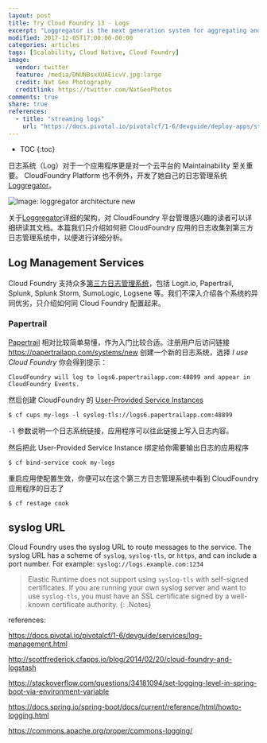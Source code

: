 ```yaml
---
layout: post
title: Try Cloud Foundry 13 - Logs
excerpt: "Loggregator is the next generation system for aggregating and streaming logs and metrics from all of the user apps and system components in an Elastic Runtime deployment. Loggregator uses Google's protocol buffers along with gRPC to deliver logs."
modified: 2017-12-05T17:00:00-00:00
categories: articles
tags: [Scalability, Cloud Native, Cloud Foundry]
image:
  vendor: twitter
  feature: /media/DNUNBsxXUAEicvV.jpg:large
  credit: Nat Geo Photography‏
  creditlink: https://twitter.com/NatGeoPhotos
comments: true
share: true
references:
  - title: "streaming logs"
    url: "https://docs.pivotal.io/pivotalcf/1-6/devguide/deploy-apps/streaming-logs.html"
---
```


* TOC
{:toc}

日志系统（Log）对于一个应用程序更是对一个云平台的 Maintainability 至关重要。 CloudFoundry Platform 也不例外，开发了她自己的日志管理系统 [Loggregator][loggregator]。

![Image: loggregator architecture new](https://docs.pivotal.io/pivotalcf/1-12/loggregator/images/architecture/loggregatornew.png)

关于[Loggregator][loggregator]详细的架构，对 CloudFoundry 平台管理感兴趣的读者可以详细研读其文档。本篇我们只介绍如何把 CloudFoundry 应用的日志收集到第三方日志管理系统中，以便进行详细分析。

## Log Management Services

Cloud Foundry 支持众多[第三方日志管理系统][log-management-thirdparty-svc]，包括 Logit.io, Papertrail, Splunk, Splunk Storm, SumoLogic, Logsene 等。我们不深入介绍各个系统的异同优劣，只介绍如何同 Cloud Foundry 配置起来。

### Papertrail

[Papertrail][Papertrail] 相对比较简单易懂，作为入门比较合适。注册用户后访问链接 https://papertrailapp.com/systems/new 创建一个新的日志系统，选择 _I use Cloud Foundry_ 你会得到提示：

```
CloudFoundry will log to logs6.papertrailapp.com:48899 and appear in CloudFoundry Events.
```

然后创建 CloudFoundry 的 [User-Provided Service Instances][user-provided-services]

`$ cf cups my-logs -l syslog-tls://logs6.papertrailapp.com:48899`

`-l` 参数说明一个日志系统链接，应用程序可以往此链接上写入日志内容。

然后把此 User-Provided Service Instance 绑定给你需要输出日志的应用程序

`$ cf bind-service cook my-logs`

重启应用使配置生效，你便可以在这个第三方日志管理系统中看到 CloudFoundry 应用程序的日志了

`$ cf restage cook`

## syslog URL

Cloud Foundry uses the syslog URL to route messages to the service. The syslog URL has a scheme of `syslog`, `syslog-tls`, or `https`, and can include a port number. For example:
`syslog://logs.example.com:1234`

> Elastic Runtime does not support using `syslog-tls` with self-signed certificates. If you are running your own syslog server and want to use `syslog-tls`, you must have an SSL certificate signed by a well-known certificate authority.
{: .Notes}

references:

https://docs.pivotal.io/pivotalcf/1-6/devguide/services/log-management.html

http://scottfrederick.cfapps.io/blog/2014/02/20/cloud-foundry-and-logstash

https://stackoverflow.com/questions/34181094/set-logging-level-in-spring-boot-via-environment-variable

https://docs.spring.io/spring-boot/docs/current/reference/html/howto-logging.html

https://commons.apache.org/proper/commons-logging/

[loggregator]:https://docs.pivotal.io/pivotalcf/1-12/loggregator/architecture.html
[Loggregator-github]:https://github.com/cloudfoundry/loggregator

[log-management-thirdparty-svc]:https://docs.pivotal.io/pivotalcf/1-12/devguide/services/log-management-thirdparty-svc.html
[Papertrail]:https://papertrailapp.com/
[user-provided-services]:https://docs.pivotal.io/pivotalcf/1-12/devguide/services/user-provided.html
